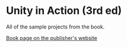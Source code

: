 # Unity in Action (3rd ed)
All of the sample projects from the book.

[Book page on the publisher's website](https://www.manning.com/books/unity-in-action-third-edition?utm_source=newarteest&utm_medium=affiliate&utm_campaign=book_hocking3_unity_3_22_21&a_aid=newarteest&a_bid=16287c8e)
